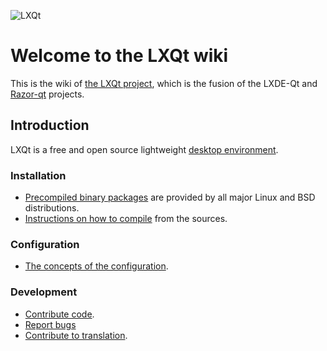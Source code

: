 ![LXQt](https://github.com/user-attachments/assets/d91fb43d-7ddb-4314-8298-0bc24fcb8c2a)
# Welcome to the LXQt wiki

This is the wiki of [the LXQt project](https://lxqt-project.org), which is the fusion of the LXDE-Qt and [Razor-qt](https://github.com/Razor-qt/razor-qt) projects.

## Introduction
LXQt is a free and open source lightweight [desktop environment](https://en.wikipedia.org/wiki/Desktop_environment).

### Installation
* [Precompiled binary packages](https://github.com/lxqt/lxqt/wiki/Binary-packages) are provided by all major Linux and BSD distributions.   
* [Instructions on how to compile](https://github.com/lxqt/lxqt/wiki/Building-from-source) from the sources.   

### Configuration
* [The concepts of the configuration](https://github.com/lxqt/lxqt/wiki/General).  

### Development
* [Contribute code](https://github.com/lxqt/lxqt/wiki/Contributing-code).
* [Report bugs](https://github.com/lxqt/lxqt/wiki/Reporting-bugs)
* [Contribute to translation](https://github.com/lxqt/lxqt/wiki/Translation).



<a rel="me" href="https://mastodon.social/@LXQt"/>
